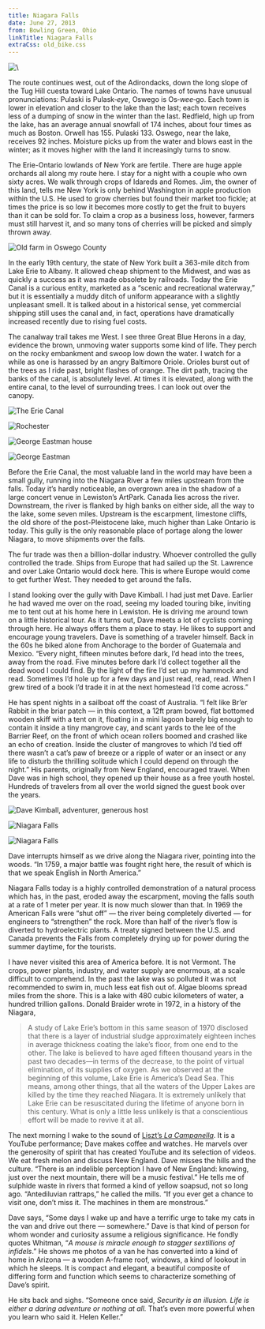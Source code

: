 ```yaml
---
title: Niagara Falls
date: June 27, 2013
from: Bowling Green, Ohio
linkTitle: Niagara Falls
extraCss: old_bike.css
---
```


![\ ](/images/east/P1180041.jpg)

The route continues west, out of the Adirondacks, down the long slope of the Tug
Hill cuesta toward Lake Ontario.  The names of towns have unusual
pronunciations: Pulaski is Pulask&#8209;<i>eye</i>, Oswego is
Os&#8209;<i>wee</i>&#8209;go. Each town is lower in elevation and closer to the
lake than the last; each town receives less of a dumping of snow in the winter
than the last. Redfield, high up from the lake,  has an average annual snowfall
of 174 inches, about four times as much as Boston. Orwell has 155. Pulaski 133.
Oswego, near the lake, receives 92 inches. Moisture picks up from the water and
blows east in the winter; as it moves higher with the land it increasingly turns
to snow.

The Erie-Ontario lowlands of New York are fertile. There are huge apple
orchards all along my route here. I stay for a night with a couple who own sixty
acres. We walk through crops of Idareds and Romes. Jim, the owner of this land,
tells me New York is only behind Washington in apple production within the U.S.
He used to grow cherries but found their market too fickle; at times the price
is so low it becomes more costly to get the fruit to buyers than it can be sold
for. To claim a crop as a business loss, however, farmers must still harvest it,
and so many tons of cherries will be picked and simply thrown away.

![Old farm in Oswego County](/images/east/P1170957.jpg)

In the early 19th century, the state of New York built a 363-mile ditch from
Lake Erie to Albany. It allowed cheap shipment to the Midwest, and was as
quickly a success as it was made obsolete by railroads. Today the Erie Canal is
a curious entity, marketed as a “scenic and recreational waterway,” but it is
essentially a muddy ditch of uniform appearance with a slightly unpleasant
smell. It is talked about in a historical sense, yet commercial shipping still
uses the canal and, in fact, operations have dramatically increased recently due
to rising fuel costs.

The canalway trail takes me West. I see three Great Blue Herons in a day,
evidence the brown, unmoving water supports some kind of life. They perch on the
rocky embankment and swoop low down the water. I watch for a while as one is
harassed by an angry Baltimore Oriole. Orioles burst out of the trees as I ride
past, bright flashes of orange. The dirt path, tracing the banks of the canal,
is absolutely level.  At times it is elevated, along with the entire canal, to
the level of surrounding trees. I can look out over the canopy.

![The Erie Canal](/images/east/P1180029.jpg)

![Rochester](/images/east/P1180026.jpg)

![George Eastman house](/images/east/P1170993.jpg)

![George Eastman](/images/east/P1170989.jpg)

Before the Erie Canal, the most valuable land in the world may have been a
small gully, running into the Niagara River a few miles upstream from the falls.
Today it’s hardly noticeable, an overgrown area in the shadow of a large concert
venue in Lewiston’s ArtPark. Canada lies across the river. Downstream, the river
is flanked by high banks on either side, all the way to the lake, some seven
miles. Upstream is the escarpment, limestone cliffs, the old shore of the
post-Pleistocene lake, much higher than Lake Ontario is today. This gully is the
only reasonable place of portage along the lower Niagara, to move shipments over the
falls.

The fur trade was then a billion-dollar industry. Whoever controlled the gully
controlled the trade. Ships from Europe that had sailed up the St. Lawrence and
over Lake Ontario would dock here. This is where Europe would come to get
further West. They needed to get around the falls.

I stand looking over the gully with Dave Kimball. I had just met Dave.
Earlier he had waved me over on the road, seeing my loaded touring bike,
inviting me to tent out at his home here in Lewiston. He is driving me
around town on a little historical tour. As it turns out, Dave meets a lot of
cyclists coming through here. He always offers them a place to stay. He likes to
support and encourage young travelers. Dave is something of a traveler himself.
Back in the 60s he biked alone from Anchorage to the border of Guatemala and
Mexico.  “Every night, fifteen minutes before dark, I’d head into the trees,
away from the road.  Five minutes before dark I’d collect together all the dead
wood I could find. By the light of the fire I’d set up my hammock and read.
Sometimes I’d hole up for a few days and just read, read, read. When I grew
tired of a book I’d trade it in at the next homestead I’d come across.”

He has spent nights in a sailboat off the coast of Australia. “I felt like Br’er
Rabbit in the briar patch — in this context, a 12ft pram bowed, flat bottomed
wooden skiff with a tent on it, floating in a mini lagoon barely big enough to
contain it inside a tiny mangrove cay, and scant yards to the
lee of the Barrier Reef, on the front of which ocean rollers boomed and crashed
like an echo of creation. Inside the cluster of mangroves to which I’d tied off
there wasn’t a cat’s paw of breeze or a ripple of water or an insect or any life
to disturb the thrilling solitude which I could depend on through the night.”
His parents, originally from New England, encouraged travel. When Dave was in
high school, they opened up their house as a free youth hostel. Hundreds of
travelers from all over the world signed the guest book over the years.

![Dave Kimball, adventurer, generous host](/images/east/P1180082.jpg)

![Niagara Falls](/images/east/P1180116.jpg)

![Niagara Falls](/images/east/P1180135.jpg)

Dave interrupts himself as we drive along the Niagara river, pointing into the
woods.  “In 1759, a major battle was fought right here, the result of which is
that we speak English in North America.”

Niagara Falls today is a highly controlled demonstration of a natural process
which has, in the past, eroded away the escarpment, moving the falls
south at a rate of 1 meter per year. It is now much slower than that.  In 1969 the
American Falls were “shut off” — the river being completely diverted — for
engineers to “strengthen” the rock.  More than half of the river’s flow is
diverted to hydroelectric plants. A treaty signed between the U.S. and Canada
prevents the Falls from completely drying up for power during the summer
daytime, for the tourists.

I have never visited this area of America before. It is not Vermont. The crops,
power plants, industry, and water supply are enormous, at a scale difficult to
comprehend.  In the past the lake was so polluted it was not recommended to swim
in, much less eat fish out of. Algae blooms spread miles from the shore. This is
a lake with 480 cubic kilometers of water, a hundred trillion gallons. Donald
Braider wrote in 1972, in a history of the Niagara,

> A study of Lake Erie’s bottom in this same season of 1970 disclosed that there
> is a layer of industrial sludge approximately eighteen inches in average
> thickness coating the lake’s floor, from one end to the other. The lake is
> believed to have aged fifteen thousand years in the past two decades—in terms
> of the decrease, to the point of virtual elimination, of its supplies of
> oxygen. As we observed at the beginning of this volume, Lake Erie is America’s
> Dead Sea. This means, among other things, that all the waters of the Upper
> Lakes are killed by the time they reached Niagara. It is extremely unlikely
> that Lake Erie can be resuscitated during the lifetime of anyone born in this
> century. What is only a little less unlikely is that a conscientious effort
> will be made to revive it at all.

The next morning I wake to the sound of [Liszt’s _La
Campanella_](http://www.youtube.com/watch?v=hEnfZjqMSy0). It is a YouTube
performance; Dave makes coffee and watches. He marvels over the generosity of
spirit that has created YouTube and its selection of videos. We eat
fresh melon and discuss New England. Dave misses the hills and the culture.
“There is an indelible perception I have of New England: knowing, just over the
next mountain, there will be a music festival.” He tells me of sulphide waste in
rivers that formed a kind of yellow soapsud, not so long ago.  “Antediluvian
rattraps,” he called the mills. “If you ever get a chance to visit one, don’t
miss it. The machines in them are monstrous.”

Dave says, “Some days I wake up and have a terrific urge to take my cats in the
van and drive out there — somewhere.” Dave is that kind of person for whom
wonder and curiosity assume a religious significance. He fondly quotes Whitman, “_A
mouse is miracle enough to stagger sextillions of infidels_.” He shows me photos
of a van he has converted into a kind of home in Arizona — a wooden A-frame
roof, windows, a kind of lookout in which he sleeps. It is compact and elegant,
a beautiful composite of differing form and function which seems to characterize
something of Dave’s spirit.

He sits back and sighs. “Someone once said, _Security is an illusion. Life is
either a daring adventure or nothing at all._ That’s even
more powerful when you learn who said it. Helen Keller.”
